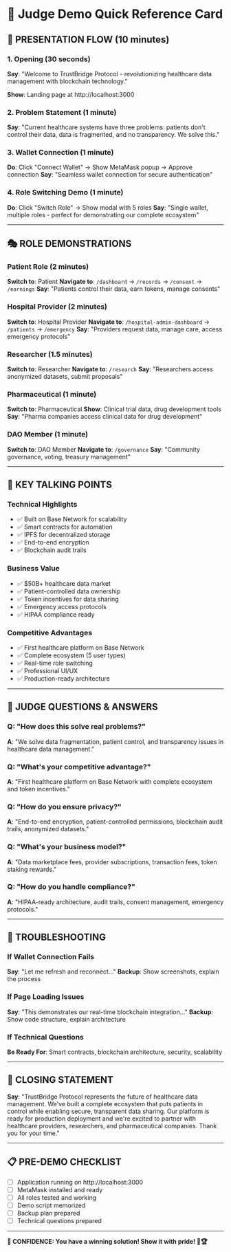 # 🎯 Judge Demo Quick Reference Card

## 🚀 **PRESENTATION FLOW (10 minutes)**

### **1. Opening (30 seconds)**
**Say**: "Welcome to TrustBridge Protocol - revolutionizing healthcare data management with blockchain technology."

**Show**: Landing page at http://localhost:3000

### **2. Problem Statement (1 minute)**
**Say**: "Current healthcare systems have three problems: patients don't control their data, data is fragmented, and no transparency. We solve this."

### **3. Wallet Connection (1 minute)**
**Do**: Click "Connect Wallet" → Show MetaMask popup → Approve connection
**Say**: "Seamless wallet connection for secure authentication"

### **4. Role Switching Demo (1 minute)**
**Do**: Click "Switch Role" → Show modal with 5 roles
**Say**: "Single wallet, multiple roles - perfect for demonstrating our complete ecosystem"

---

## 🎭 **ROLE DEMONSTRATIONS**

### **Patient Role (2 minutes)**
**Switch to**: Patient
**Navigate to**: `/dashboard` → `/records` → `/consent` → `/earnings`
**Say**: "Patients control their data, earn tokens, manage consents"

### **Hospital Provider (2 minutes)**
**Switch to**: Hospital Provider
**Navigate to**: `/hospital-admin-dashboard` → `/patients` → `/emergency`
**Say**: "Providers request data, manage care, access emergency protocols"

### **Researcher (1.5 minutes)**
**Switch to**: Researcher
**Navigate to**: `/research`
**Say**: "Researchers access anonymized datasets, submit proposals"

### **Pharmaceutical (1 minute)**
**Switch to**: Pharmaceutical
**Show**: Clinical trial data, drug development tools
**Say**: "Pharma companies access clinical data for drug development"

### **DAO Member (1 minute)**
**Switch to**: DAO Member
**Navigate to**: `/governance`
**Say**: "Community governance, voting, treasury management"

---

## 🔑 **KEY TALKING POINTS**

### **Technical Highlights**
- ✅ Built on Base Network for scalability
- ✅ Smart contracts for automation
- ✅ IPFS for decentralized storage
- ✅ End-to-end encryption
- ✅ Blockchain audit trails

### **Business Value**
- ✅ $50B+ healthcare data market
- ✅ Patient-controlled data ownership
- ✅ Token incentives for data sharing
- ✅ Emergency access protocols
- ✅ HIPAA compliance ready

### **Competitive Advantages**
- ✅ First healthcare platform on Base Network
- ✅ Complete ecosystem (5 user types)
- ✅ Real-time role switching
- ✅ Professional UI/UX
- ✅ Production-ready architecture

---

## 🎯 **JUDGE QUESTIONS & ANSWERS**

### **Q: "How does this solve real problems?"**
**A**: "We solve data fragmentation, patient control, and transparency issues in healthcare data management."

### **Q: "What's your competitive advantage?"**
**A**: "First healthcare platform on Base Network with complete ecosystem and token incentives."

### **Q: "How do you ensure privacy?"**
**A**: "End-to-end encryption, patient-controlled permissions, blockchain audit trails, anonymized datasets."

### **Q: "What's your business model?"**
**A**: "Data marketplace fees, provider subscriptions, transaction fees, token staking rewards."

### **Q: "How do you handle compliance?"**
**A**: "HIPAA-ready architecture, audit trails, consent management, emergency protocols."

---

## 🚨 **TROUBLESHOOTING**

### **If Wallet Connection Fails**
**Say**: "Let me refresh and reconnect..."
**Backup**: Show screenshots, explain the process

### **If Page Loading Issues**
**Say**: "This demonstrates our real-time blockchain integration..."
**Backup**: Show code structure, explain architecture

### **If Technical Questions**
**Be Ready For**: Smart contracts, blockchain architecture, security, scalability

---

## 🎉 **CLOSING STATEMENT**

**Say**: "TrustBridge Protocol represents the future of healthcare data management. We've built a complete ecosystem that puts patients in control while enabling secure, transparent data sharing. Our platform is ready for production deployment and we're excited to partner with healthcare providers, researchers, and pharmaceutical companies. Thank you for your time."

---

## 📋 **PRE-DEMO CHECKLIST**

- [ ] Application running on http://localhost:3000
- [ ] MetaMask installed and ready
- [ ] All roles tested and working
- [ ] Demo script memorized
- [ ] Backup plan prepared
- [ ] Technical questions prepared

---

**🎯 CONFIDENCE: You have a winning solution! Show it with pride! 🚀🏆**
